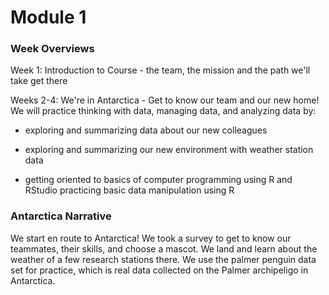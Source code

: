 # Module 1

### Week Overviews
Week 1: Introduction to Course - the team, the mission and the path we'll take get there

Weeks 2-4: We're in Antarctica - Get to know our team and our new home! We will practice thinking with data, managing data, and analyzing data by:

-   exploring and summarizing data about our new colleagues

-   exploring and summarizing our new environment with weather station data

-   getting oriented to basics of computer programming using R and RStudio practicing basic data manipulation using R


### Antarctica Narrative
We start en route to Antarctica! We took a survey to get to know our teammates, their skills, and choose a mascot. We land and learn about the weather of a few research stations there. We use the palmer penguin data set for practice, which is real data collected on the Palmer archipeligo in Antarctica. 
